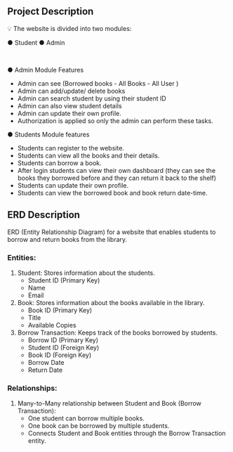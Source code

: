 ## Project Description

<aside>
💡 The website is divided into two modules:
    
● Student
● Admin
</aside>
<br>

● Admin Module Features 

- Admin can see (Borrowed books - All Books - All User )
- Admin can add/update/ delete books
- Admin can search student by using their
student ID
- Admin can also view student details
- Admin can update their own profile.
- Authorization is applied so only the admin can
perform these tasks.

● Students Module features

- Students can register to the website.
- Students can view all the books and their details.
- Students can borrow a book.
- After login students can view their own dashboard
(they can see the books they borrowed before and
they can return it back to the shelf)
- Students can update their own profile.
- Students can view the borrowed book and book
return date-time.

## ERD Description

ERD (Entity Relationship Diagram) for a website that enables students to borrow and return books from the library.

### Entities:

1. Student: Stores information about the students.
    - Student ID (Primary Key)
    - Name
    - Email
2. Book: Stores information about the books available in the library.
    - Book ID (Primary Key)
    - Title
    - Available Copies
3. Borrow Transaction: Keeps track of the books borrowed by students.
    - Borrow ID (Primary Key)
    - Student ID (Foreign Key)
    - Book ID (Foreign Key)
    - Borrow Date
    - Return Date

### Relationships:

1. Many-to-Many relationship between Student and Book (Borrow Transaction):
    - One student can borrow multiple books.
    - One book can be borrowed by multiple students.
    - Connects Student and Book entities through the Borrow Transaction entity.
